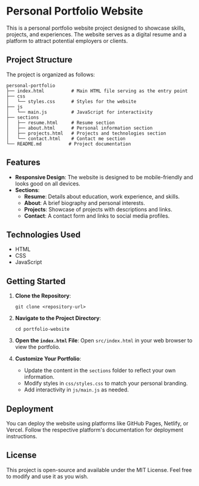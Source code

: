 # Personal Portfolio Website

This is a personal portfolio website project designed to showcase skills, projects, and experiences. The website serves as a digital resume and a platform to attract potential employers or clients.

## Project Structure

The project is organized as follows:

```
personal-portfolio
├── index.html          # Main HTML file serving as the entry point
├── css
│   └── styles.css      # Styles for the website
├── js
│   └── main.js         # JavaScript for interactivity
├── sections
│   ├── resume.html     # Resume section
│   ├── about.html      # Personal information section
│   ├── projects.html   # Projects and technologies section
│   └── contact.html    # Contact me section
└── README.md          # Project documentation
```

## Features

- **Responsive Design**: The website is designed to be mobile-friendly and looks good on all devices.
- **Sections**:
  - **Resume**: Details about education, work experience, and skills.
  - **About**: A brief biography and personal interests.
  - **Projects**: Showcase of projects with descriptions and links.
  - **Contact**: A contact form and links to social media profiles.

## Technologies Used

- HTML
- CSS
- JavaScript

## Getting Started

1. **Clone the Repository**:
   ```
   git clone <repository-url>
   ```

2. **Navigate to the Project Directory**:
   ```
   cd portfolio-website
   ```

3. **Open the `index.html` File**:
   Open `src/index.html` in your web browser to view the portfolio.

4. **Customize Your Portfolio**:
   - Update the content in the `sections` folder to reflect your own information.
   - Modify styles in `css/styles.css` to match your personal branding.
   - Add interactivity in `js/main.js` as needed.

## Deployment

You can deploy the website using platforms like GitHub Pages, Netlify, or Vercel. Follow the respective platform's documentation for deployment instructions.

## License

This project is open-source and available under the MIT License. Feel free to modify and use it as you wish.